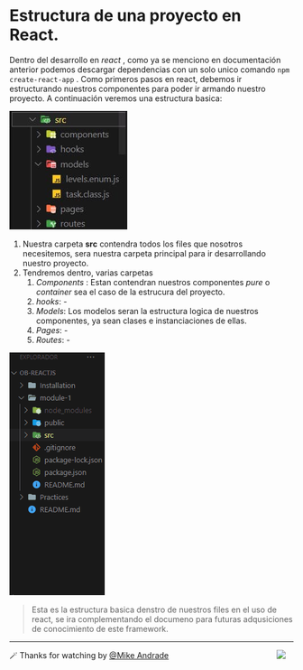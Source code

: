 # Estructura de una proyecto en React.
 Dentro del desarrollo en *react* , como ya se menciono en documentación anterior podemos descargar dependencias con un solo unico comando `npm create-react-app` .
 Como primeros pasos en react, debemos ir estructurando nuestros componentes para poder ir armando nuestro proyecto. 
 A continuación veremos una estructura basica:

![react-folder](https://raw.githubusercontent.com/Mike-std-cpu/OB-ReactJS/main/Installation/img/folders.jpg)
 
1.  Nuestra carpeta **src**  contendra todos los files que nosotros necesitemos, sera nuestra carpeta principal para ir desarrollando nuestro proyecto.
2.  Tendremos dentro, varias carpetas
	1. _Components_ : Estan contendran nuestros componentes _pure_ o _container_ sea el caso de la estrucura del proyecto.
	2. _hooks_: -
	3. _Models_: Los modelos seran la estructura logica de nuestros componentes, ya sean clases e instanciaciones de ellas.
	4. _Pages_: -
	5. _Routes_: -

![react-Folders](https://raw.githubusercontent.com/Mike-std-cpu/OB-ReactJS/main/Installation/img/Organizacion-proy.gif)

> Esta es la estructura basica denstro de nuestros files en el uso de react, se ira complementando el documeno para futuras adqusiciones de conocimiento de este framework.

---

🪄 Thanks for watching  by [@Mike Andrade](https://github.com/Mike-std-cpu)<img align="right" src="https://media2.giphy.com/media/uL23EgTN7oEweMVy7R/200w.webp?cid=ecf05e47ev3qz7stswwx3ottvkvinyaw9bq36k6jao82l1ts&rid=200w.webp&ct=s" width="30">
